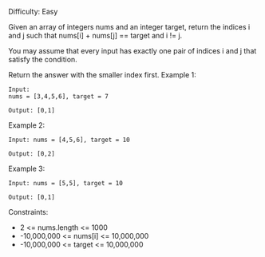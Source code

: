 Difficulty: Easy

Given an array of integers nums and an integer target, return the indices i and j such that nums[i] + nums[j] == target and i != j.

You may assume that every input has exactly one pair of indices i and j that satisfy the condition.

Return the answer with the smaller index first.
Example 1:
```
Input: 
nums = [3,4,5,6], target = 7

Output: [0,1]
```
Example 2:
```
Input: nums = [4,5,6], target = 10

Output: [0,2]
```
Example 3:
```
Input: nums = [5,5], target = 10

Output: [0,1]
```

Constraints:

* 2 <= nums.length <= 1000
* -10,000,000 <= nums[i] <= 10,000,000
* -10,000,000 <= target <= 10,000,000